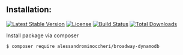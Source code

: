 Installation:
-------------

[![Latest Stable Version](https://poser.pugx.org/alessandrominoccheri/broadway-dynamodb/v/stable.svg)](https://packagist.org/packages/alessandrominoccheri/broadway-dynamodb)
[![License](https://poser.pugx.org/alessandrominoccheri/broadway-dynamodb/license.svg)](https://packagist.org/packages/alessandrominoccheri/broadway-dynamodb)
[![Build Status](https://api.travis-ci.org/AlessandroMinoccheri/broadway-dynamodbr.png)](https://travis-ci.org/AlessandroMinoccheri/broadway-dynamodb)
[![Total Downloads](https://poser.pugx.org/alessandrominoccheri/broadway-dynamodb/d/total.png)](https://packagist.org/packages/alessandrominoccheri/broadway-dynamodb)


Install package via composer

```
$ composer require alessandrominoccheri/broadway-dynamodb
```

